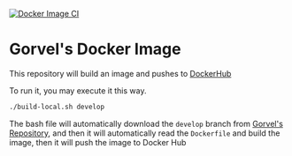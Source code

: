 [![Docker Image CI](https://github.com/daison12006013/gorvel-docker-image/actions/workflows/docker-image.yml/badge.svg)](https://github.com/daison12006013/gorvel-docker-image/actions/workflows/docker-image.yml)

# Gorvel's Docker Image

This repository will build an image and pushes to [DockerHub](https://hub.docker.com/repository/docker/daison12006013/gorvel)

To run it, you may execute it this way.

```bash
./build-local.sh develop
```

The bash file will automatically download the `develop` branch from [Gorvel's Repository](https://github.com/daison12006013/gorvel), and then it will automatically read the `Dockerfile` and build the image, then it will push the image to Docker Hub

